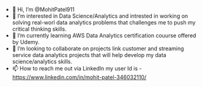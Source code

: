 - 👋 Hi, I’m @MohitPatel911
- 👀 I’m interested in Data Science/Analytics and intrested in working on solving real-worl data analytics problems that challenges me to push my critical thinking skills.
- 🌱 I’m currently learning AWS Data Analytics certification couurse offered by Udemy.
- 💞️ I’m looking to collaborate on projects link customer and streaming service data analytics projects that will help develop my data science/analytics skills.
- 📫 How to reach me out via LinkedIn my user Id is - https://www.linkedin.com/in/mohit-patel-346032110/

<!---
MohitPatel911/MohitPatel911 is a ✨ special ✨ repository because its `README.md` (this file) appears on your GitHub profile.
You can click the Preview link to take a look at your changes.
--->
